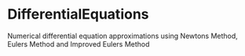 # DifferentialEquations
Numerical differential equation approximations using Newtons Method, Eulers Method and Improved Eulers Method 
